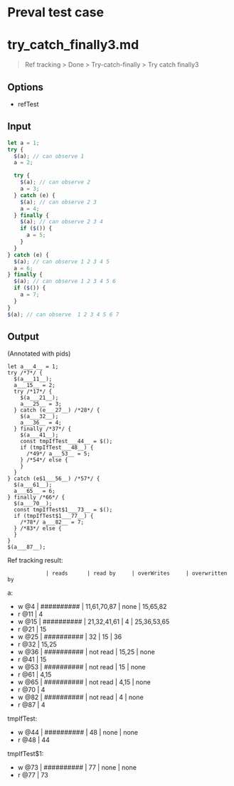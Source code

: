 # Preval test case

# try_catch_finally3.md

> Ref tracking > Done > Try-catch-finally > Try catch finally3

## Options

- refTest

## Input

`````js filename=intro
let a = 1;
try {
  $(a); // can observe 1
  a = 2;

  try {
    $(a); // can observe 2
    a = 3;
  } catch (e) {
    $(a); // can observe 2 3
    a = 4;
  } finally {
    $(a); // can observe 2 3 4 
    if ($()) {
      a = 5;
    }
  }
} catch (e) {
  $(a); // can observe 1 2 3 4 5
  a = 6;
} finally {
  $(a); // can observe 1 2 3 4 5 6 
  if ($()) {
    a = 7;
  }
}
$(a); // can observe  1 2 3 4 5 6 7
`````

## Output

(Annotated with pids)

`````filename=intro
let a___4__ = 1;
try /*7*/ {
  $(a___11__);
  a___15__ = 2;
  try /*17*/ {
    $(a___21__);
    a___25__ = 3;
  } catch (e___27__) /*28*/ {
    $(a___32__);
    a___36__ = 4;
  } finally /*37*/ {
    $(a___41__);
    const tmpIfTest___44__ = $();
    if (tmpIfTest___48__) {
      /*49*/ a___53__ = 5;
    } /*54*/ else {
    }
  }
} catch (e$1___56__) /*57*/ {
  $(a___61__);
  a___65__ = 6;
} finally /*66*/ {
  $(a___70__);
  const tmpIfTest$1___73__ = $();
  if (tmpIfTest$1___77__) {
    /*78*/ a___82__ = 7;
  } /*83*/ else {
  }
}
$(a___87__);
`````

Ref tracking result:

                | reads      | read by     | overWrites     | overwritten by
a:
  - w @4       | ########## | 11,61,70,87 | none           | 15,65,82
  - r @11      | 4
  - w @15      | ########## | 21,32,41,61 | 4              | 25,36,53,65
  - r @21      | 15
  - w @25      | ########## | 32          | 15             | 36
  - r @32      | 15,25
  - w @36      | ########## | not read    | 15,25          | none
  - r @41      | 15
  - w @53      | ########## | not read    | 15             | none
  - r @61      | 4,15
  - w @65      | ########## | not read    | 4,15           | none
  - r @70      | 4
  - w @82      | ########## | not read    | 4              | none
  - r @87      | 4

tmpIfTest:
  - w @44      | ########## | 48          | none           | none
  - r @48      | 44

tmpIfTest$1:
  - w @73       | ########## | 77          | none           | none
  - r @77       | 73
